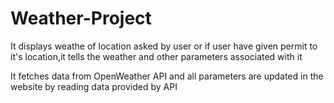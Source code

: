 # Weather-Project
It displays weathe of location asked by user or if user have given permit to it's location,it tells the weather and other parameters associated with it

It fetches data from OpenWeather API and all parameters are updated in the website by reading data provided by API
